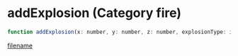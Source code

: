 # addExplosion (Category fire)

```js
function addExplosion(x: number, y: number, z: number, explosionType: int, damageScale: number, isAudible: boolean, isInvisible: boolean, cameraShake: number): void
```

[filename](addExplosion_m.md ':include')